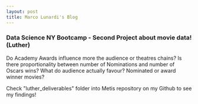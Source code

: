 ```yaml
---
layout: post
title: Marco Lunardi's Blog
---
```


### Data Science NY Bootcamp - Second Project about movie data! (Luther)


Do Academy Awards influence more the audience or theatres chains?
Is there proportionality between number of Nominations and number of Oscars wins?
What do audience actually favour? Nominated or award winner movies?

Check "luther_deliverables" folder into Metis repository on my Github to see my findings!
